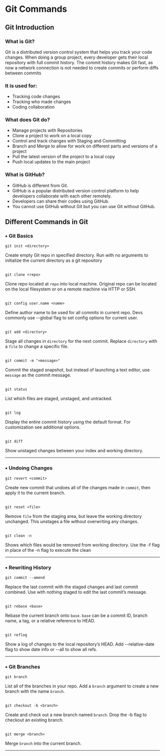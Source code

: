 # Git Commands

## Git Introduction

### What is Git?
Git is a distributed version control system that helps you track your code changes.
When doing a group project, every developer gets their local repository with full commit history. The commit history makes Git fast, as now a network connection is not needed to create commits or perform diffs between commits

### It is used for:
- Tracking code changes
- Tracking who made changes
- Coding collaboration

### What does Git do?
- Manage projects with Repositories
- Clone a project to work on a local copy
- Control and track changes with Staging and Committing
- Branch and Merge to allow for work on different parts and versions of a project
- Pull the latest version of the project to a local copy
- Push local updates to the main project

### What is GitHub?
- GitHub is different from Git.
- GitHub is a popular distributed version control platform to help developers collaborate with each other remotely.
- Developers can share their codes using GitHub.
- You cannot use GitHub without Git but you can use Git without GitHub.

## Different Commands in Git

### ▪ Git Basics
```
git init <directory>
```
Create empty Git repo in specified directory. Run with no arguments to initialize the current directory as a git repository
<br><br>
```
git clone <repo>
```
Clone repo located at ```repo``` into local machine. Original repo can be located on the local filesystem or on a remote machine via HTTP or SSH.
<br><br>
```
git config user.name <name>
```
Define author name to be used for all commits in current repo. Devs commonly use --global flag to set config options for current user.
<br><br>
```
git add <directory>
```
Stage all changes in ```directory``` for the next commit. Replace ```directory``` with a ```file``` to change a specific file.
<br><br>
```
git commit -m "<message>"
```
Commit the staged snapshot, but instead of launching a text editor, use ```message``` as the commit message.
<br><br>
```
git status
```
List which files are staged, unstaged, and untracked.
<br><br>
```
git log
```
Display the entire commit history using the default format. For customization see additional options.
<br><br>
```
git diff
```
Show unstaged changes between your index and working directory.

-------------------------------------------------------------------------------------------------------------------------------------------------------

### ▪ Undoing Changes
```
git revert <commit>
```
Create new commit that undoes all of the changes made in ```commit```, then apply it to the current branch.
<br><br>
```
git reset <file>
```
Remove ```file``` from the staging area, but leave the working directory unchanged. This unstages a file without overwriting any changes.
<br><br>
```
git clean -n
```
Shows which files would be removed from working directory. Use the -f flag in place of the -n flag to execute the clean

-------------------------------------------------------------------------------------------------------------------------------------------------------

### ▪ Rewriting History
```
git commit --amend
```
Replace the last commit with the staged changes and last commit combined. Use with nothing staged to edit the last commit’s message.
<br><br>
```
git rebase <base>
```
Rebase the current branch onto ```base```. ```base``` can be a commit ID, branch name, a tag, or a relative reference to HEAD.
<br><br>
```
git reflog
```
Show a log of changes to the local repository’s HEAD. Add --relative-date flag to show date info or --all to show all refs.

-------------------------------------------------------------------------------------------------------------------------------------------------------

### ▪ Git Branches
```
git branch
```
List all of the branches in your repo. Add a ```branch``` argument to create a new branch with the name ```branch```.
<br><br>
```
git checkout -b <branch>
```
Create and check out a new branch named ```branch```. Drop the -b flag to checkout an existing branch.
<br><br>
```
git merge <branch>
```
Merge ```branch``` into the current branch.

-------------------------------------------------------------------------------------------------------------------------------------------------------
